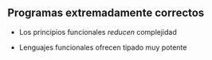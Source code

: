 ## Programas extremadamente correctos

* Los principios funcionales *reducen* complejidad

* Lenguajes funcionales ofrecen tipado muy potente
